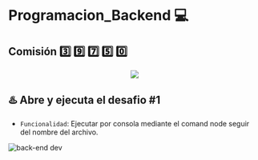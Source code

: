 # Programacion_Backend :computer:

## Comisión :three: :nine: :seven: :five: :zero:

<p align="center">
<img src="https://img.shields.io/badge/STATUS-EN%20DESAROLLO-green">
</p>

## :hotsprings: Abre y ejecuta el desafio #1

- `Funcionalidad`: Ejecutar por consola mediante el comand node seguir del
  nombre del archivo.

![back-end dev](https://preview.redd.it/84iuborlqbf81.jpg?auto=webp&s=6d0c1c8235344d422b962126685915599415e838)
